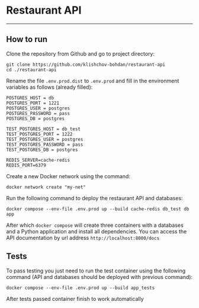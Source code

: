 # Restaurant API
_________________
## How to run
Clone the repository from Github and go to project directory:
```
git clone https://github.com/klishchov-bohdan/restaurant-api
cd ./restaurant-api
```
Rename the file `.env.prod.dist` to `.env.prod` and fill in the environment variables as follows (already filled):
```
POSTGRES_HOST = db
POSTGRES_PORT = 1221
POSTGRES_USER = postgres
POSTGRES_PASSWORD = pass
POSTGRES_DB = postgres

TEST_POSTGRES_HOST = db_test
TEST_POSTGRES_PORT = 1222
TEST_POSTGRES_USER = postgres
TEST_POSTGRES_PASSWORD = pass
TEST_POSTGRES_DB = postgres

REDIS_SERVER=cache-redis
REDIS_PORT=6379
```
Create a new Docker network using the command:

```
docker network create "my-net"
```
Run the following command to deploy the restaurant API and databases:
```
docker compose --env-file .env.prod up --build cache-redis db_test db app
```
After which `docker сompose` will create three containers with a databases and a Python application and install all dependencies. You can access the API documentation by url address `http://localhost:8000/docs`


## Tests
To pass testing you just need to run the test container using the following command (API and databases should be deployed with previous command):
```
docker compose --env-file .env.prod up --build app_tests
```
After tests passed container finish to work automatically
